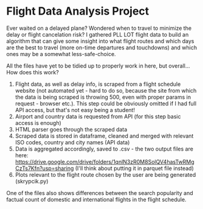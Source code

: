 # Flight Data Analysis Project
Ever waited on a delayed plane? Wondered when to travel to minimize the delay or flight cancelation risk?
I gathered PLL LOT flight data to build an algorithm that can give some insight into what flight routes and which days are the best to travel (more on-time departures and touchdowns) and which ones may be a somewhat less-safe-choice.

All the files have yet to be tidied up to properly work in here, but overall...
How does this work?
1. Flight data, as well as delay info, is scraped from a flight schedule website (not automated yet - hard to do so, because the site from which the data is being scraped is throwing 500, even with proper params in request - browser etc.). This step could be obviously omitted if I had full API access, but that's not easy being a student!
2. Airport and country data is requested from API (for this step basic access is enough)
3. HTML parser goes through the scraped data
4. Scraped data is stored in dataframe, cleaned and merged with relevant ISO codes, country and city names (API data)
5. Data is aggregated accordingly, saved to .csv - the two output files are here: https://drive.google.com/drive/folders/1qnlN3zR0M8SolQV4hasTwRMgCzTs7Kfn?usp=sharing  (I'll think about putting it in parquet file instead)
6. Plots relevant to the flight route chosen by the user are being generated (skrypcik.py)

One of the files also shows differences between the search popularity and factual count of domestic and international flights in the flight schedule.
